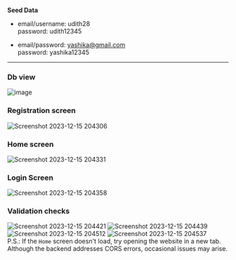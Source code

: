 **Seed Data**

- email/username: udith28<br/>
  password: udith12345

- email/password: yashika@gmail.com<br/>
  password: yashika12345

<hr/>

### Db view
![image](https://github.com/udith51/Accredian-frontend-task/assets/72927422/bfea7462-86d1-4a1f-a50e-049f2ad21357)


### Registration screen
![Screenshot 2023-12-15 204306](https://github.com/udith51/Accredian-frontend-task/assets/72927422/2e7db251-32fb-4ef9-b676-113e400ac050)


### Home screen
![Screenshot 2023-12-15 204331](https://github.com/udith51/Accredian-frontend-task/assets/72927422/5e0b68bc-8845-49c2-ad0e-864265b1ca56)


### Login Screen
![Screenshot 2023-12-15 204358](https://github.com/udith51/Accredian-frontend-task/assets/72927422/94d4a02d-878d-4c99-9a19-e8ce2550d268)


### Validation checks
![Screenshot 2023-12-15 204421](https://github.com/udith51/Accredian-frontend-task/assets/72927422/f216f9e5-33d5-43ec-bcb9-5cc47cdc12fb)
![Screenshot 2023-12-15 204439](https://github.com/udith51/Accredian-frontend-task/assets/72927422/57e10b42-51b5-4dc7-8b4d-e81cddd90732)
![Screenshot 2023-12-15 204512](https://github.com/udith51/Accredian-frontend-task/assets/72927422/8ac1d3ce-5283-402c-9b68-e493b0d467ed)
![Screenshot 2023-12-15 204537](https://github.com/udith51/Accredian-frontend-task/assets/72927422/9a6afabd-26f7-4033-b863-5055f6265e36)
<br/>
P.S.: If the `Home` screen doesn't load, try opening the website in a new tab. Although the backend addresses CORS errors, occasional issues may arise.


